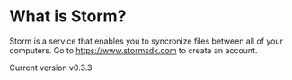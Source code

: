 # What is Storm?

Storm is a service that enables you to syncronize files between all of your computers.
Go to https://www.stormsdk.com to create an account.

Current version v0.3.3
